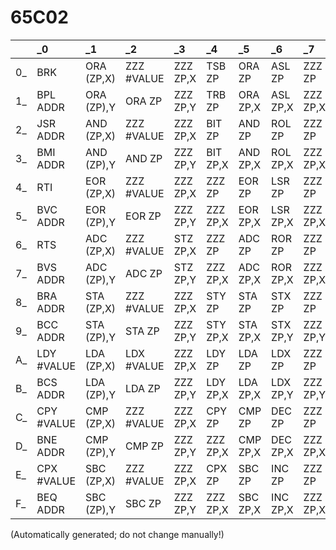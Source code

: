 # 65C02
| |_0 |_1 |_2 |_3 |_4 |_5 |_6 |_7 |_8 |_9 |_A |_B |_C |_D |_E |_F |
| :--- | :--- | :--- | :--- | :--- | :--- | :--- | :--- | :--- | :--- | :--- | :--- | :--- | :--- | :--- | :--- | :--- |
0_ |BRK |ORA (ZP,X) |ZZZ #VALUE |ZZZ ZP,X |TSB ZP |ORA ZP |ASL ZP |ZZZ ZP |PHP |ORA #VALUE |ASL |ZZZ #VALUE |TSB ADDR |ORA ADDR |ASL ADDR |ZZZ ADDR |
1_ |BPL ADDR |ORA (ZP),Y |ORA ZP |ZZZ ZP,Y |TRB ZP |ORA ZP,X |ASL ZP,X |ZZZ ZP,X |CLC |ORA ADDR,Y |INC |ZZZ ADDR,Y |TRB ADDR |ORA ADDR,X |ASL ADDR,X |ZZZ ADDR,X |
2_ |JSR ADDR |AND (ZP,X) |ZZZ #VALUE |ZZZ ZP,X |BIT ZP |AND ZP |ROL ZP |ZZZ ZP |PLP |AND #VALUE |ROL |ZZZ #VALUE |BIT ADDR |AND ADDR |ROL ADDR |ZZZ ADDR |
3_ |BMI ADDR |AND (ZP),Y |AND ZP |ZZZ ZP,Y |BIT ZP,X |AND ZP,X |ROL ZP,X |ZZZ ZP,X |SEC |AND ADDR,Y |DEC |ZZZ ADDR,Y |BIT ADDR,X |AND ADDR,X |ROL ADDR,X |ZZZ ADDR,X |
4_ |RTI |EOR (ZP,X) |ZZZ #VALUE |ZZZ ZP,X |ZZZ ZP |EOR ZP |LSR ZP |ZZZ ZP |PHA |EOR #VALUE |LSR |ZZZ #VALUE |JMP ADDR |EOR ADDR |LSR ADDR |ZZZ ADDR |
5_ |BVC ADDR |EOR (ZP),Y |EOR ZP |ZZZ ZP,Y |ZZZ ZP,X |EOR ZP,X |LSR ZP,X |ZZZ ZP,X |CLI |EOR ADDR,Y |PHY |ZZZ ADDR,Y |ZZZ ADDR,X |EOR ADDR,X |LSR ADDR,X |ZZZ ADDR,X |
6_ |RTS |ADC (ZP,X) |ZZZ #VALUE |STZ ZP,X |ZZZ ZP |ADC ZP |ROR ZP |ZZZ ZP |PLA |ADC #VALUE |ROR |ZZZ #VALUE |JMP (ZP) |ADC ADDR |ROR ADDR |ZZZ ADDR |
7_ |BVS ADDR |ADC (ZP),Y |ADC ZP |STZ ZP,Y |ZZZ ZP,X |ADC ZP,X |ROR ZP,X |ZZZ ZP,X |SEI |ADC ADDR,Y |PLY |ZZZ ADDR,Y |JMP ADDR,X |ADC ADDR,X |ROR ADDR,X |ZZZ ADDR,X |
8_ |BRA ADDR |STA (ZP,X) |ZZZ #VALUE |ZZZ ZP,X |STY ZP |STA ZP |STX ZP |ZZZ ZP |DEY |BIT #VALUE |TXA |ZZZ #VALUE |STY ADDR |STA ADDR |STX ADDR |ZZZ ADDR |
9_ |BCC ADDR |STA (ZP),Y |STA ZP |ZZZ ZP,Y |STY ZP,X |STA ZP,X |STX ZP,Y |ZZZ ZP,Y |TYA |STA ADDR,Y |TXS |ZZZ ADDR,Y |STZ ADDR |STA ADDR,X |STZ ADDR,X |ZZZ ADDR,Y |
A_ |LDY #VALUE |LDA (ZP,X) |LDX #VALUE |ZZZ ZP,X |LDY ZP |LDA ZP |LDX ZP |ZZZ ZP |TAY |LDA #VALUE |TAX |ZZZ #VALUE |LDY ADDR |LDA ADDR |LDX ADDR |ZZZ ADDR |
B_ |BCS ADDR |LDA (ZP),Y |LDA ZP |ZZZ ZP,Y |LDY ZP,X |LDA ZP,X |LDX ZP,Y |ZZZ ZP,Y |CLV |LDA ADDR,Y |TSX |ZZZ ADDR,Y |LDY ADDR,X |LDA ADDR,X |LDX ADDR,Y |ZZZ ADDR,Y |
C_ |CPY #VALUE |CMP (ZP,X) |ZZZ #VALUE |ZZZ ZP,X |CPY ZP |CMP ZP |DEC ZP |ZZZ ZP |INY |CMP #VALUE |DEX |ZZZ #VALUE |CPY ADDR |CMP ADDR |DEC ADDR |ZZZ ADDR |
D_ |BNE ADDR |CMP (ZP),Y |CMP ZP |ZZZ ZP,Y |ZZZ ZP,X |CMP ZP,X |DEC ZP,X |ZZZ ZP,X |CLD |CMP ADDR,Y |PHX |ZZZ ADDR,Y |ZZZ ADDR,X |CMP ADDR,X |DEC ADDR,X |ZZZ ADDR,X |
E_ |CPX #VALUE |SBC (ZP,X) |ZZZ #VALUE |ZZZ ZP,X |CPX ZP |SBC ZP |INC ZP |ZZZ ZP |INX |SBC #VALUE |NOP |ZZZ #VALUE |CPX ADDR |SBC ADDR |INC ADDR |ZZZ ADDR |
F_ |BEQ ADDR |SBC (ZP),Y |SBC ZP |ZZZ ZP,Y |ZZZ ZP,X |SBC ZP,X |INC ZP,X |ZZZ ZP,X |SED |SBC ADDR,Y |PLX |ZZZ ADDR,Y |ZZZ ADDR,X |SBC ADDR,X |INC ADDR,X |ZZZ ADDR,X |


(Automatically generated; do not change manually!)

